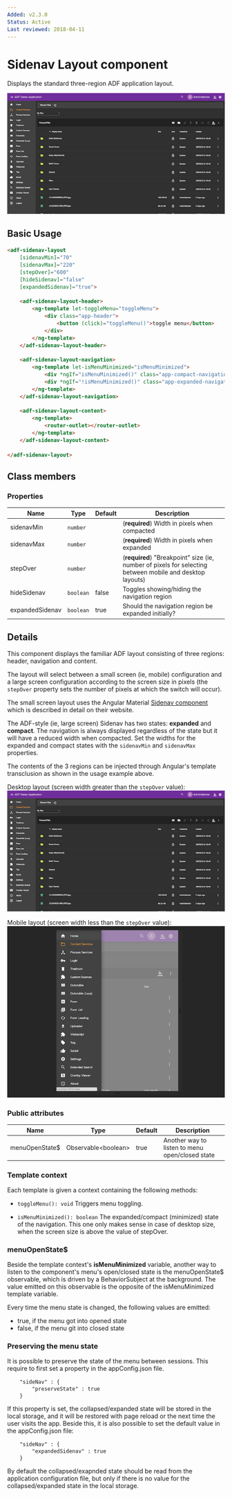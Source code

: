 ```yaml
---
Added: v2.3.0
Status: Active
Last reviewed: 2018-04-11
---
```


# Sidenav Layout component

Displays the standard three-region ADF application layout.

![Sidenav on desktop](../docassets/images/sidenav-layout.png)

## Basic Usage

```html
<adf-sidenav-layout
    [sidenavMin]="70"
    [sidenavMax]="220"
    [stepOver]="600"
    [hideSidenav]="false"
    [expandedSidenav]="true">

    <adf-sidenav-layout-header>
        <ng-template let-toggleMenu="toggleMenu">
            <div class="app-header">
                <button (click)="toggleMenu()">toggle menu</button>
            </div>
        </ng-template>
    </adf-sidenav-layout-header>

    <adf-sidenav-layout-navigation>
        <ng-template let-isMenuMinimized="isMenuMinimized">
            <div *ngIf="isMenuMinimized()" class="app-compact-navigation"></div>
            <div *ngIf="!isMenuMinimized()" class="app-expanded-navigation"></div>
        </ng-template>
    </adf-sidenav-layout-navigation>

    <adf-sidenav-layout-content>
        <ng-template>
            <router-outlet></router-outlet>
        </ng-template>
    </adf-sidenav-layout-content>

</adf-sidenav-layout>
```

## Class members

### Properties

| Name | Type | Default | Description |
| --- | --- | --- | --- |
| sidenavMin | `number` |  | (**required**) Width in pixels when compacted |
| sidenavMax | `number` |  | (**required**) Width in pixels when expanded |
| stepOver | `number` |  | (**required**) "Breakpoint" size (ie, number of pixels for selecting between mobile and desktop layouts) |
| hideSidenav | `boolean` | false | Toggles showing/hiding the navigation region |
| expandedSidenav | `boolean` | true | Should the navigation region be expanded initially? |

## Details

This component displays the familiar ADF layout consisting of three regions: header, navigation
and content.

The layout will select between a small screen (ie, mobile) configuration and a large screen
configuration according to the screen size in pixels (the `stepOver` property sets the
number of pixels at which the switch will occur).

The small screen layout uses the Angular Material [Sidenav component](https://material.angularjs.org/latest/api/directive/mdSidenav) which is
described in detail on their website.

The ADF-style (ie, large screen) Sidenav has two states: **expanded** and **compact**.
The navigation is always displayed regardless of the state but it will have a reduced width
when compacted. Set the widths for the expanded and compact states with the `sidenavMin` and
`sidenavMax` properties.

The contents of the 3 regions can be injected through Angular's template transclusion as shown
in the usage example above.

Desktop layout (screen width greater than the `stepOver` value):
![Sidenav on desktop](../docassets/images/sidenav-layout.png)

Mobile layout (screen width less than the `stepOver` value):
![Sidenav on mobile](../docassets/images/sidenav-layout-mobile.png)

### Public attributes

| Name | Type | Default | Description |
| --- | --- | --- | --- |
| menuOpenState$ | Observable&lt;boolean&gt; | true | Another way to listen to menu open/closed state |

### Template context

Each template is given a context containing the following methods:

-   `toggleMenu(): void`
    Triggers menu toggling.

-   `isMenuMinimized(): boolean`
    The expanded/compact (minimized) state of the navigation. This one only makes sense in case of desktop size, when the screen size is above the value of stepOver.

### menuOpenState$

Beside the template context's **isMenuMinimized** variable, another way to listen to the component's menu's open/closed state is the menuOpenState$ observable, which is driven by a BehaviorSubject at the background. The value emitted on this observable is the opposite of the isMenuMinimized template variable.

Every time the menu state is changed, the following values are emitted:

- true, if the menu got into opened state
- false, if the menu git into closed state

### Preserving the menu state

It is possible to preserve the state of the menu between sessions. This require to first set a property in the appConfig.json file. 

```
    "sideNav" : {
        "preserveState" : true
    }
```
If this property is set, the collapsed/expanded state will be stored in the local storage, and it will be restored with page reload or the next time the user visits the app. 
Beside this, it is also possible to set the default value in the appConfig.json file: 

```
    "sideNav" : {
        "expandedSidenav" : true
    }
```

By default the collapsed/exapnded state should be read from the application configuration file, but only if there is no value for the collapsed/expanded state in the local storage.